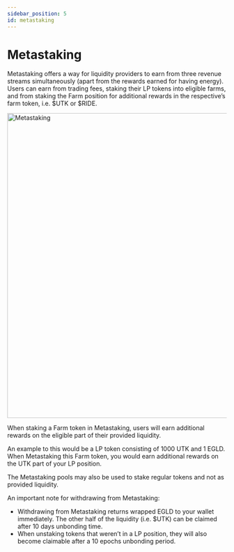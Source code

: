 ```yaml
---
sidebar_position: 5
id: metastaking
---
```


[comment]: # (mx-context-auto)

# Metastaking

Metastaking offers a way for liquidity providers to earn from three revenue streams simultaneously (apart from the rewards earned for having energy). Users can earn from trading fees, staking their LP tokens into eligible farms, and from staking the Farm position for additional rewards in the respective’s farm token, i.e. $UTK or $RIDE.

<div style={{ textAlign: 'center' }}>
    <img src="/docs/features/metastaking.png" width="700" alt="Metastaking" />
</div>

When staking a Farm token in Metastaking, users will earn additional rewards on the eligible part of their provided liquidity.

An example to this would be a LP token consisting of 1000 UTK and 1 EGLD. When Metastaking this Farm token, you would earn additional rewards on the UTK part of your LP position.

The Metastaking pools may also be used to stake regular tokens and not as provided liquidity.

An important note for withdrawing from Metastaking:

- Withdrawing from Metastaking returns wrapped EGLD to your wallet immediately. The other half of the liquidity (i.e. $UTK) can be claimed after 10 days unbonding time.
- When unstaking tokens that weren’t in a LP position, they will also become claimable after a 10 epochs unbonding period.
